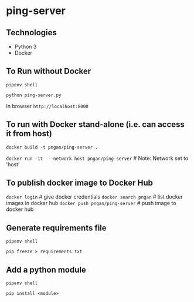 # ping-server

## Technologies
- Python 3
- Docker

## To Run without Docker

`pipenv shell`

`python ping-server.py`

In browser `http://localhost:8000`


## To run with Docker stand-alone (i.e. can access it from host)

`docker build -t pngan/ping-server .`

`docker run -it  --network host pngan/ping-server` # Note: Network set to 'host'

## To publish docker image to Docker Hub
`docker login` # give docker credentials
`docker search pngan` #  list docker images in docker hub
`docker push pngan/ping-server` # push image to docker hub



## Generate requirements file
`pipenv shell`

`pip freeze > requirements.txt`

## Add a python module
`pipenv shell`

`pip install <module>`
